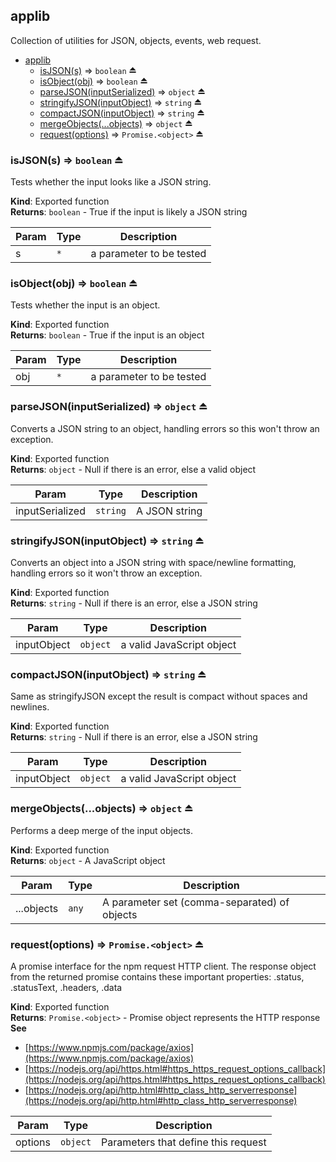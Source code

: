 <a name="module_applib"></a>

## applib
Collection of utilities for JSON, objects, events, web request.


* [applib](#module_applib)
    * [isJSON(s)](#exp_module_applib--isJSON) ⇒ <code>boolean</code> ⏏
    * [isObject(obj)](#exp_module_applib--isObject) ⇒ <code>boolean</code> ⏏
    * [parseJSON(inputSerialized)](#exp_module_applib--parseJSON) ⇒ <code>object</code> ⏏
    * [stringifyJSON(inputObject)](#exp_module_applib--stringifyJSON) ⇒ <code>string</code> ⏏
    * [compactJSON(inputObject)](#exp_module_applib--compactJSON) ⇒ <code>string</code> ⏏
    * [mergeObjects(...objects)](#exp_module_applib--mergeObjects) ⇒ <code>object</code> ⏏
    * [request(options)](#exp_module_applib--request) ⇒ <code>Promise.&lt;object&gt;</code> ⏏

<a name="exp_module_applib--isJSON"></a>

### isJSON(s) ⇒ <code>boolean</code> ⏏
Tests whether the input looks like a JSON string.

**Kind**: Exported function  
**Returns**: <code>boolean</code> - True if the input is likely a JSON string  

| Param | Type | Description |
| --- | --- | --- |
| s | <code>\*</code> | a parameter to be tested |

<a name="exp_module_applib--isObject"></a>

### isObject(obj) ⇒ <code>boolean</code> ⏏
Tests whether the input is an object.

**Kind**: Exported function  
**Returns**: <code>boolean</code> - True if the input is an object  

| Param | Type | Description |
| --- | --- | --- |
| obj | <code>\*</code> | a parameter to be tested |

<a name="exp_module_applib--parseJSON"></a>

### parseJSON(inputSerialized) ⇒ <code>object</code> ⏏
Converts a JSON string to an object, handling errors so this won't throw an exception.

**Kind**: Exported function  
**Returns**: <code>object</code> - Null if there is an error, else a valid object  

| Param | Type | Description |
| --- | --- | --- |
| inputSerialized | <code>string</code> | A JSON string |

<a name="exp_module_applib--stringifyJSON"></a>

### stringifyJSON(inputObject) ⇒ <code>string</code> ⏏
Converts an object into a JSON string with space/newline formatting, handling errors so it won't throw an exception.

**Kind**: Exported function  
**Returns**: <code>string</code> - Null if there is an error, else a JSON string  

| Param | Type | Description |
| --- | --- | --- |
| inputObject | <code>object</code> | a valid JavaScript object |

<a name="exp_module_applib--compactJSON"></a>

### compactJSON(inputObject) ⇒ <code>string</code> ⏏
Same as stringifyJSON except the result is compact without spaces and newlines.

**Kind**: Exported function  
**Returns**: <code>string</code> - Null if there is an error, else a JSON string  

| Param | Type | Description |
| --- | --- | --- |
| inputObject | <code>object</code> | a valid JavaScript object |

<a name="exp_module_applib--mergeObjects"></a>

### mergeObjects(...objects) ⇒ <code>object</code> ⏏
Performs a deep merge of the input objects.

**Kind**: Exported function  
**Returns**: <code>object</code> - A JavaScript object  

| Param | Type | Description |
| --- | --- | --- |
| ...objects | <code>any</code> | A parameter set (comma-separated) of objects |

<a name="exp_module_applib--request"></a>

### request(options) ⇒ <code>Promise.&lt;object&gt;</code> ⏏
A promise interface for the npm request HTTP client. The response object from the returnedpromise contains these important properties: .status, .statusText, .headers, .data

**Kind**: Exported function  
**Returns**: <code>Promise.&lt;object&gt;</code> - Promise object represents the HTTP response  
**See**

- [https://www.npmjs.com/package/axios](https://www.npmjs.com/package/axios)
- [https://nodejs.org/api/https.html#https_https_request_options_callback](https://nodejs.org/api/https.html#https_https_request_options_callback)
- [https://nodejs.org/api/http.html#http_class_http_serverresponse](https://nodejs.org/api/http.html#http_class_http_serverresponse)


| Param | Type | Description |
| --- | --- | --- |
| options | <code>object</code> | Parameters that define this request |

